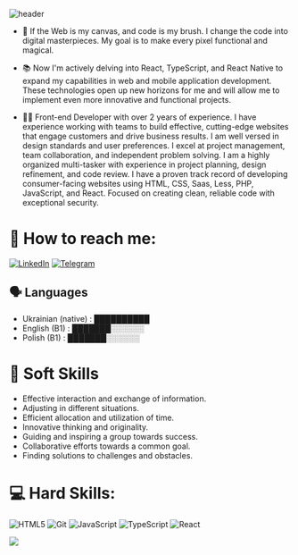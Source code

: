 ![header](https://capsule-render.vercel.app/api?type=waving&color=gradient&height=200&section=header&text=Hi%20✌🏼%I'm%20Viktoriia-nl-&animation=fadeIn&fontSize=40&desc=Frontend%20Developer%20From%20Ukraine&descSize=30)

- 🚀 If the Web is my canvas, and code is my brush. I change the code into digital masterpieces. My goal is to make every pixel functional and magical.

- 📚 Now I'm actively delving into React, TypeScript, and React Native to expand my capabilities in web and mobile application development. These technologies open up new horizons for me and will allow me to implement even more innovative and functional projects.

- ☝🏼 Front-end Developer with over 2 years of experience.
I have experience working with teams to build effective, cutting-edge websites that engage customers and drive business results. I am well versed in design standards and user preferences. I excel at project management, team collaboration, and independent problem solving. I am a highly organized multi-tasker with experience in project planning, design refinement, and code review. I have a proven track record of developing consumer-facing websites using HTML, CSS, Saas, Less, PHP, JavaScript, and React. Focused on creating clean, reliable code with exceptional security.

# 📩 How to reach me:
[![LinkedIn](https://img.shields.io/badge/LinkedIn-2CA5E0?style=for-the-badge&logo=linkedIn&logoColor=white)]([https://linkedin.com/in/https://www.linkedin.com/in/od-/](https://www.linkedin.com/in/viktoriia-dzisiak-845b13191/)) 
[![Telegram](https://img.shields.io/badge/Telegram-2CA5E0?style=for-the-badge&logo=telegram&logoColor=white)](https://t.me/ViktoriaNox) 


## 🗣️ Languages

- Ukrainian (native) : ██████████
- English (B1) : ███████░░░░░░
- Polish (B1) : ███████░░░░░░


 # 💬 Soft Skills
- Effective interaction and exchange of information.
- Adjusting in different situations.
- Efficient allocation and utilization of time.
- Innovative thinking and originality.
- Guiding and inspiring a group towards success.
- Collaborative efforts towards a common goal.
 - Finding solutions to challenges and obstacles.


  # 💻 Hard Skills:
![HTML5](https://img.shields.io/badge/html5-%23E34F26.svg?style=for-the-badge&logo=html5&logoColor=white) 
![Git](https://img.shields.io/badge/git-%23F05033.svg?style=for-the-badge&logo=git&logoColor=white)
![JavaScript](https://img.shields.io/badge/javascript-%23323330.svg?style=for-the-badge&logo=javascript&logoColor=%23F7DF1E) 
![TypeScript](https://img.shields.io/badge/typescript-%23007ACC.svg?style=for-the-badge&logo=typescript&logoColor=white) 
![React](https://img.shields.io/badge/react-%2320232a.svg?style=for-the-badge&logo=react&logoColor=%2361DAFB) 

[![](https://visitcount.itsvg.in/api?id=ViktoryTorys&label=Profile%20Views&icon=5&pretty=true)](https://visitcount.itsvg.in)
